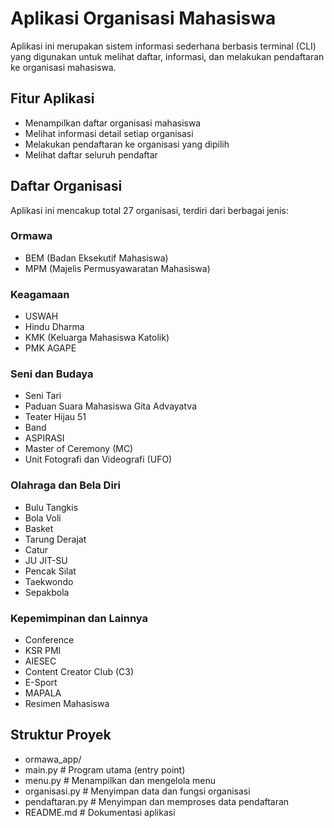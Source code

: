 # Aplikasi Organisasi Mahasiswa 
Aplikasi ini merupakan sistem informasi sederhana berbasis terminal (CLI) yang digunakan untuk melihat daftar, informasi, dan melakukan pendaftaran ke organisasi mahasiswa.

## Fitur Aplikasi

- Menampilkan daftar organisasi mahasiswa
- Melihat informasi detail setiap organisasi
- Melakukan pendaftaran ke organisasi yang dipilih
- Melihat daftar seluruh pendaftar

## Daftar Organisasi

Aplikasi ini mencakup total 27 organisasi, terdiri dari berbagai jenis:

### Ormawa
- BEM (Badan Eksekutif Mahasiswa)
- MPM (Majelis Permusyawaratan Mahasiswa)

### Keagamaan
- USWAH
- Hindu Dharma
- KMK (Keluarga Mahasiswa Katolik)
- PMK AGAPE

### Seni dan Budaya
- Seni Tari 
- Paduan Suara Mahasiswa Gita Advayatva
- Teater Hijau 51
- Band
- ASPIRASI
- Master of Ceremony (MC)
- Unit Fotografi dan Videografi (UFO)

### Olahraga dan Bela Diri
- Bulu Tangkis
- Bola Voli
- Basket 
- Tarung Derajat
- Catur
- JU JIT-SU
- Pencak Silat
- Taekwondo
- Sepakbola

### Kepemimpinan dan Lainnya
- Conference
- KSR PMI 
- AIESEC
- Content Creator Club (C3)
- E-Sport
- MAPALA
- Resimen Mahasiswa

## Struktur Proyek
- ormawa_app/
- main.py             # Program utama (entry point)
- menu.py             # Menampilkan dan mengelola menu
- organisasi.py       # Menyimpan data dan fungsi organisasi
- pendaftaran.py      # Menyimpan dan memproses data pendaftaran
- README.md           # Dokumentasi aplikasi
